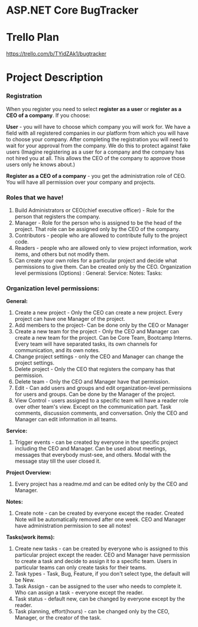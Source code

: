 # ASP.NET Core BugTracker

# Trello Plan
https://trello.com/b/TYidZAk1/bugtracker

# Project Description

### Registration
When you register you need to select **register as a user** or **register as a CEO of a company**.
If you choose: 

**User** - you will have to choose which company you will work for. We have a field with all registered companies in our platform from which you will have to choose your company. After completing the registration you will need to wait for your approval from the company. We do this to protect against fake users
(Imagine registering as a user for a company and the company has not hired you at all. This allows the CEO of the company to approve those users only he knows about.)

**Register as a CEO of a company** - you get the administration role of CEO. You will have all permission over your company and projects.

### Roles that we have!
1. Build Administrators or CEO(chief executive officer) - Role for the person that registers the company. 
2. Manager - Role for the person who is assigned to be the head of the project. That role can be assigned only by the CEO of the company.
3. Contributors - people who are allowed to contribute fully to the project code.
4. Readers - people who are allowed only to view project information, work items, and others but not modify them.
5. Can create your own roles for a particular project and decide what permissions to give them. Can be created only by the CEO.
Organization level permissions (Options) : 
General:
Service:
Notes:
Tasks:

### Organization level permissions:

**General:**
1. Create a new project - Only the CEO can create a new project.
Every project can have one Manager of the project.
2. Add members to the project- Can be done only by the CEO or Manager
3. Create a new team for the project - Only the CEO and Manager can create a new team for the project.  Can be Core Team, Bootcamp Interns.
Every team will have separated tasks, its own channels for communication, and its own notes.
4. Change project settings - only the CEO and Manager can change the project settings.
5. Delete project  - Only the CEO that registers the company has that permission.
6. Delete team - Only the CEO and Manager have that permission.
7. Edit - Can add users and groups and edit organization-level permissions for users and groups. Can be done by the Manager of the project.
8. View Control - users assigned to а specific team will have a reader role over other team's view. Except on the communication part. Task comments, discussion comments, and conversation.
Only the CEO and Manager can edit information in all teams.

**Service:**
1. Trigger events - can be created by everyone in the specific project including the CEO and Manager. Can be used about meetings, messages that everybody must-see, and others. Modal with the message stay till the user closed it.

**Project Overview:**
1. Every project has a readme.md and can be edited only by the CEO and Manager. 

**Notes:**
1. Create note - can be created by everyone except the reader.
Created Note will be automatically removed after one week. 
CEO and Manager have administration permission to see all notes!

**Tasks(work items):** 
1. Create new tasks - can be created by everyone who is assigned to this particular project except the reader.
CEO and Manager have permission to create a task and decide to assign it to a specific team.
Users in particular teams can only create tasks for their teams.
2. Task types - Task, Bug, Feature, if you don't select type, the default will be New.
3. Task Assign - can be assigned to the user who needs to complete it.
Who can assign a task - everyone except the reader.
4. Task status - default new, can be changed by everyone except by the reader.
5. Task planning, effort(hours) - can be changed only by the CEO, Manager, or the creator of the task.
